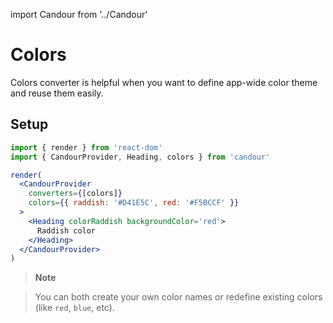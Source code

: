 import Candour from '../Candour'

# Colors

Colors converter is helpful when you want to define app-wide color theme and
reuse them easily.

## Setup

```jsx
import { render } from 'react-dom'
import { CandourProvider, Heading, colors } from 'candour'

render(
  <CandourProvider
    converters={[colors]}
    colors={{ raddish: '#D41E5C', red: '#F5BCCF' }}
  >
    <Heading colorRaddish backgroundColor='red'>
      Raddish color
    </Heading>
  </CandourProvider>
)
```

> **Note**

> You can both create your own color names or redefine existing colors (like `red`,
`blue`, etc).
